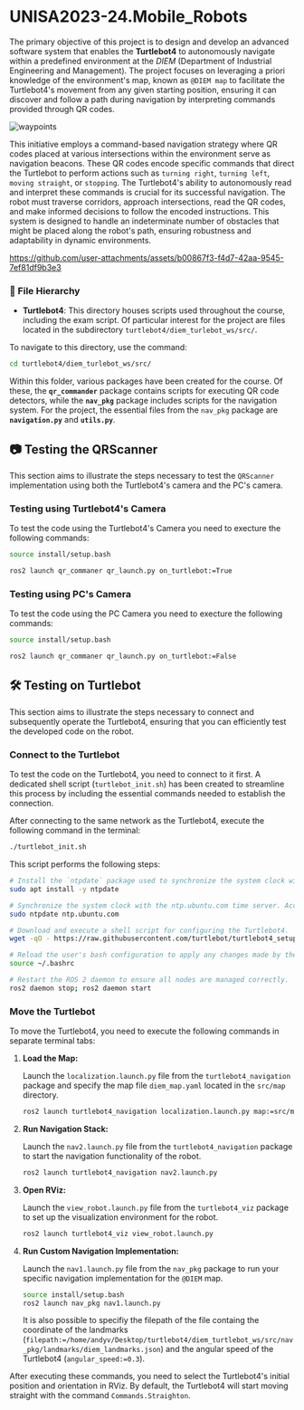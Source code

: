 # UNISA2023-24.Mobile_Robots

The primary objective of this project is to design and develop an advanced software system that enables the **Turtlebot4** to autonomously navigate within a predefined environment at the *DIEM* (Department of Industrial Engineering and Management). The project focuses on leveraging a priori knowledge of the environment's map, known as `@DIEM map` to facilitate the Turtlebot4's movement from any given starting position, ensuring it can discover and follow a path during navigation by interpreting commands provided through QR codes. 

![waypoints](https://github.com/user-attachments/assets/41d49bb8-b0f3-4a09-969a-b6ff68fcee9d)

This initiative employs a command-based navigation strategy where QR codes placed at various intersections within the environment serve as navigation beacons. These QR codes encode specific commands that direct the Turtlebot to perform actions such as `turning right`, `turning left`, `moving straight`, or `stopping`. The Turtlebot4's ability to autonomously read and interpret these commands is crucial for its successful navigation. The robot must traverse corridors, approach intersections, read the QR codes, and make informed decisions to follow the encoded instructions. This system is designed to handle an indeterminate number of obstacles that might be placed along the robot's path, ensuring robustness and adaptability in dynamic environments.


https://github.com/user-attachments/assets/b00867f3-f4d7-42aa-9545-7ef81df9b3e3


### 📁 File Hierarchy

- **Turtlebot4**: This directory houses scripts used throughout the course, including the exam script. Of particular interest for the project are files located in the subdirectory `turtlebot4/diem_turlebot_ws/src/`.

To navigate to this directory, use the command:
```bash
cd turtlebot4/diem_turlebot_ws/src/
```

Within this folder, various packages have been created for the course. Of these, the **`qr_commander`** package contains scripts for executing QR code detectors, while the **`nav_pkg`** package includes scripts for the navigation system. For the project, the essential files from the `nav_pkg` package are **`navigation.py`** and **`utils.py`**.

## 📷 Testing the QRScanner
This section aims to illustrate the steps necessary to test the `QRScanner` implementation using both the Turtlebot4's camera and the PC's camera.

### Testing using Turtlebot4's Camera
To test the code using the Turtlebot4's Camera you need to execture the following commands:

``` sh
source install/setup.bash

ros2 launch qr_commaner qr_launch.py on_turtlebot:=True
```

### Testing using PC's Camera
To test the code using the PC Camera you need to execture the following commands:

``` sh
source install/setup.bash

ros2 launch qr_commaner qr_launch.py on_turtlebot:=False
```

## 🛠 Testing on Turtlebot

This section aims to illustrate the steps necessary to connect and subsequently operate the Turtlebot4, ensuring that you can efficiently test the developed code on the robot.

### Connect to the Turtlebot

To test the code on the Turtlebot4, you need to connect to it first. A dedicated shell script (`turtlebot_init.sh`) has been created to streamline this process by including the essential commands needed to establish the connection.

After connecting to the same network as the Turtlebot4, execute the following command in the terminal:

```sh
./turtlebot_init.sh
```

This script performs the following steps:

```sh
# Install the `ntpdate` package used to synchronize the system clock with a remote time server.
sudo apt install -y ntpdate

# Synchronize the system clock with the ntp.ubuntu.com time server. Accurate timekeeping is essential for various applications.
sudo ntpdate ntp.ubuntu.com

# Download and execute a shell script for configuring the Turtlebot4.
wget -qO - https://raw.githubusercontent.com/turtlebot/turtlebot4_setup/humble/turtlebot4_discovery/configure_discovery.sh | bash <(cat) </dev/tty

# Reload the user's bash configuration to apply any changes made by the script.
source ~/.bashrc

# Restart the ROS 2 daemon to ensure all nodes are managed correctly.
ros2 daemon stop; ros2 daemon start
```

### Move the Turtlebot

To move the Turtlebot4, you need to execute the following commands in separate terminal tabs:

1. **Load the Map:**

   Launch the `localization.launch.py` file from the `turtlebot4_navigation` package and specify the map file `diem_map.yaml` located in the `src/map` directory.

   ```sh
   ros2 launch turtlebot4_navigation localization.launch.py map:=src/map/diem_map.yaml
   ```

2. **Run Navigation Stack:**

   Launch the `nav2.launch.py` file from the `turtlebot4_navigation` package to start the navigation functionality of the robot.

   ```sh
   ros2 launch turtlebot4_navigation nav2.launch.py
   ```

3. **Open RViz:**

   Launch the `view_robot.launch.py` file from the `turtlebot4_viz` package to set up the visualization environment for the robot.

   ```sh
   ros2 launch turtlebot4_viz view_robot.launch.py
   ```

4. **Run Custom Navigation Implementation:**

   Launch the `nav1.launch.py` file from the `nav_pkg` package to run your specific navigation implementation for the `@DIEM` map.

   ```sh
   source install/setup.bash
   ros2 launch nav_pkg nav1.launch.py 
   ```

   It is also possible to specifiy the filepath of the file containg the coordinate of the landmarks (`filepath:=/home/andyv/Desktop/turtlebot4/diem_turtlebot_ws/src/nav_pkg/landmarks/diem_landmarks.json`) and the angular speed of the Turtlebot4 (`angular_speed:=0.3`).

After executing these commands, you need to select the Turtlebot4's initial position and orientation in RViz. By default, the Turtlebot4 will start moving straight with the command `Commands.Straighton`.

